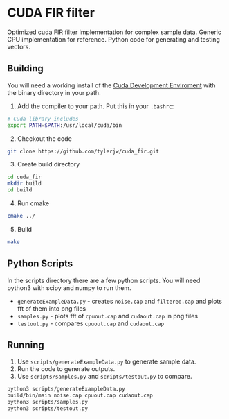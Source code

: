 # CUDA FIR filter

Optimized cuda FIR filter implementation for complex sample data.  Generic CPU implementation for reference.  Python code for generating and testing vectors.

## Building

You will need a working install of the [Cuda Development Enviroment](https://docs.nvidia.com/cuda/cuda-installation-guide-linux/index.html) with the binary directory in your path.

1. Add the compiler to your path.  Put this in your `.bashrc`:
```bash
# Cuda library includes
export PATH=$PATH:/usr/local/cuda/bin
```

2. Checkout the code
```bash
git clone https://github.com/tylerjw/cuda_fir.git
```

3. Create build directory
```bash
cd cuda_fir
mkdir build
cd build
```

4. Run cmake
```bash
cmake ../
```

5. Build
```bash
make
```

## Python Scripts

In the scripts directory there are a few python scripts.  You will need python3 with scipy and numpy to run them.

* `generateExampleData.py` - creates `noise.cap` and `filtered.cap` and plots fft of them into png files
* `samples.py` - plots fft of `cpuout.cap` and `cudaout.cap` in png files
* `testout.py` - compares `cpuout.cap` and `cudaout.cap`

## Running

1. Use `scripts/generateExampleData.py` to generate sample data.
2. Run the code to generate outputs.
3. Use `scripts/samples.py` and `scripts/testout.py` to compare.

```bash
python3 scripts/generateExampleData.py
build/bin/main noise.cap cpuout.cap cudaout.cap
python3 scripts/samples.py
python3 scripts/testout.py
```